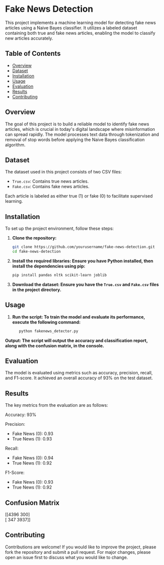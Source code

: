 # Fake News Detection

This project implements a machine learning model for detecting fake news articles using a Naive Bayes classifier. It utilizes a labeled dataset containing both true and fake news articles, enabling the model to classify new articles accurately.

## Table of Contents
- [Overview](#overview)
- [Dataset](#dataset)
- [Installation](#installation)
- [Usage](#usage)
- [Evaluation](#evaluation)
- [Results](#results)
- [Contributing](#contributing)

## Overview

The goal of this project is to build a reliable model to identify fake news articles, which is crucial in today's digital landscape where misinformation can spread rapidly. The model processes text data through tokenization and removal of stop words before applying the Naive Bayes classification algorithm.

## Dataset

The dataset used in this project consists of two CSV files:
- `True.csv`: Contains true news articles.
- `Fake.csv`: Contains fake news articles.

Each article is labeled as either true (1) or fake (0) to facilitate supervised learning.

## Installation

To set up the project environment, follow these steps:

1. **Clone the repository:**
   ```bash
   git clone https://github.com/yourusername/fake-news-detection.git
   cd fake-news-detection
2. **Install the required libraries: Ensure you have Python installed, then install the dependencies using pip:**
   ```bash
   pip install pandas nltk scikit-learn joblib
3. **Download the dataset: Ensure you have the `True.csv` and `Fake.csv` files in the project directory.**

## Usage

1. **Run the script: To train the model and evaluate its performance, execute the following command:**

   ```bash
      python fakenews_detector.py

 **Output: The script will output the accuracy and classification report, along with the confusion matrix, in the console.**

## Evaluation

The model is evaluated using metrics such as accuracy, precision, recall, and F1-score. It achieved an overall accuracy of 93% on the test dataset.

## Results

The key metrics from the evaluation are as follows:

Accuracy: 93% <br>

Precision:
   - Fake News (0): 0.93
   - True News (1): 0.93<br>

Recall:
   - Fake News (0): 0.94
   - True News (1): 0.92<br>

F1-Score:
   - Fake News (0): 0.93
   - True News (1): 0.92

## Confusion Matrix

[[4396  300]<br>
 [ 347 3937]]


## Contributing

Contributions are welcome! If you would like to improve the project, please fork the repository and submit a pull request. For major changes, please open an issue first to discuss what you would like to change.